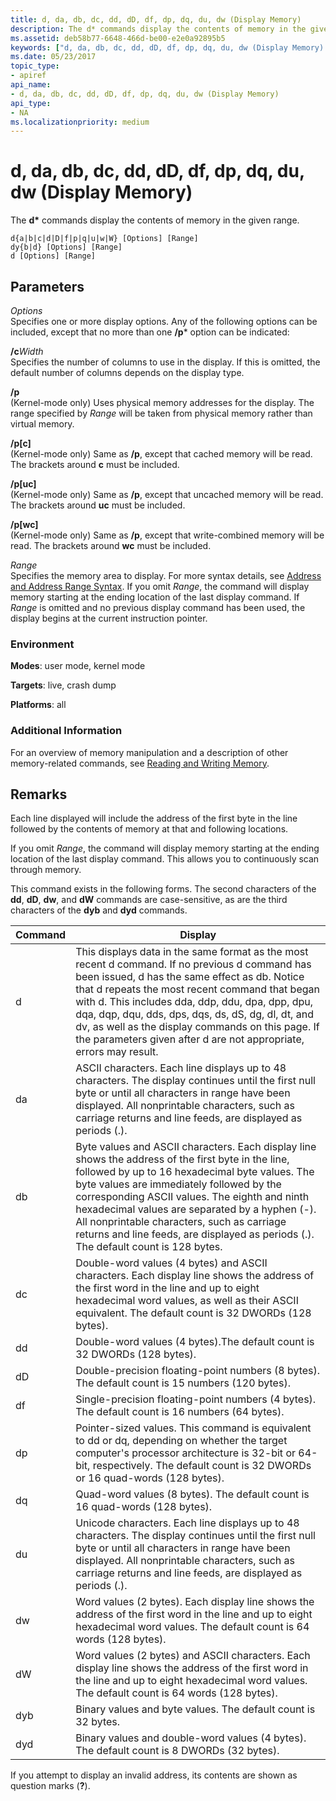 ```yaml
---
title: d, da, db, dc, dd, dD, df, dp, dq, du, dw (Display Memory)
description: The d* commands display the contents of memory in the given range.
ms.assetid: deb58b77-6648-466d-be00-e2e0a92895b5
keywords: ["d, da, db, dc, dd, dD, df, dp, dq, du, dw (Display Memory) Windows Debugging"]
ms.date: 05/23/2017
topic_type:
- apiref
api_name:
- d, da, db, dc, dd, dD, df, dp, dq, du, dw (Display Memory)
api_type:
- NA
ms.localizationpriority: medium
---
```


# d, da, db, dc, dd, dD, df, dp, dq, du, dw (Display Memory)


The **d\*** commands display the contents of memory in the given range.

```dbgcmd
d{a|b|c|d|D|f|p|q|u|w|W} [Options] [Range] 
dy{b|d} [Options] [Range] 
d [Options] [Range] 
```

## <span id="ddk_cmd_display_memory_dbg"></span><span id="DDK_CMD_DISPLAY_MEMORY_DBG"></span>Parameters


<span id="_______Options______"></span><span id="_______options______"></span><span id="_______OPTIONS______"></span> *Options*   
Specifies one or more display options. Any of the following options can be included, except that no more than one **/p**\* option can be indicated:

<span id="_cWidth"></span><span id="_cwidth"></span><span id="_CWIDTH"></span>**/c**_Width_  
Specifies the number of columns to use in the display. If this is omitted, the default number of columns depends on the display type.

<span id="_p"></span><span id="_P"></span>**/p**  
(Kernel-mode only) Uses physical memory addresses for the display. The range specified by *Range* will be taken from physical memory rather than virtual memory.

<span id="_p_c_"></span><span id="_P_C_"></span>**/p\[c\]**  
(Kernel-mode only) Same as **/p**, except that cached memory will be read. The brackets around **c** must be included.

<span id="_p_uc_"></span><span id="_P_UC_"></span>**/p\[uc\]**  
(Kernel-mode only) Same as **/p**, except that uncached memory will be read. The brackets around **uc** must be included.

<span id="_p_wc_"></span><span id="_P_WC_"></span>**/p\[wc\]**  
(Kernel-mode only) Same as **/p**, except that write-combined memory will be read. The brackets around **wc** must be included.

<span id="_______Range______"></span><span id="_______range______"></span><span id="_______RANGE______"></span> *Range*   
Specifies the memory area to display. For more syntax details, see [Address and Address Range Syntax](address-and-address-range-syntax.md). If you omit *Range*, the command will display memory starting at the ending location of the last display command. If *Range* is omitted and no previous display command has been used, the display begins at the current instruction pointer.

### <span id="Environment"></span><span id="environment"></span><span id="ENVIRONMENT"></span>Environment

**Modes**: user mode, kernel mode

**Targets**: live, crash dump

**Platforms**: all

 

### <span id="Additional_Information"></span><span id="additional_information"></span><span id="ADDITIONAL_INFORMATION"></span>Additional Information

For an overview of memory manipulation and a description of other memory-related commands, see [Reading and Writing Memory](reading-and-writing-memory.md).

Remarks
-------

Each line displayed will include the address of the first byte in the line followed by the contents of memory at that and following locations.

If you omit *Range*, the command will display memory starting at the ending location of the last display command. This allows you to continuously scan through memory.

This command exists in the following forms. The second characters of the **dd**, **dD**, **dw**, and **dW** commands are case-sensitive, as are the third characters of the **dyb** and **dyd** commands.

|Command|Display|
|--- |--- |
|d|This displays data in the same format as the most recent d command. If no previous d command has been issued, d has the same effect as db. Notice that d repeats the most recent command that began with d. This includes dda, ddp, ddu, dpa, dpp, dpu, dqa, dqp, dqu, dds, dps, dqs, ds, dS, dg, dl, dt, and dv, as well as the display commands on this page. If the parameters given after d are not appropriate, errors may result.|
|da|ASCII characters. Each line displays up to 48 characters. The display continues until the first null byte or until all characters in range have been displayed. All nonprintable characters, such as carriage returns and line feeds, are displayed as periods (.).|
|db|Byte values and ASCII characters. Each display line shows the address of the first byte in the line, followed by up to 16 hexadecimal byte values. The byte values are immediately followed by the corresponding ASCII values. The eighth and ninth hexadecimal values are separated by a hyphen (-). All nonprintable characters, such as carriage returns and line feeds, are displayed as periods (.). The default count is 128 bytes.|
|dc|Double-word values (4 bytes) and ASCII characters. Each display line shows the address of the first word in the line and up to eight hexadecimal word values, as well as their ASCII equivalent. The default count is 32 DWORDs (128 bytes).| 
|dd|Double-word values (4 bytes).The default count is 32 DWORDs (128 bytes).|
|dD|Double-precision floating-point numbers (8 bytes). The default count is 15 numbers (120 bytes).|
|df|Single-precision floating-point numbers (4 bytes). The default count is 16 numbers (64 bytes).|
|dp|Pointer-sized values. This command is equivalent to dd or dq, depending on whether the target computer's processor architecture is 32-bit or 64-bit, respectively. The default count is 32 DWORDs or 16 quad-words (128 bytes).|
|dq|Quad-word values (8 bytes). The default count is 16 quad-words (128 bytes).|
|du|Unicode characters. Each line displays up to 48 characters. The display continues until the first null byte or until all characters in range have been displayed. All nonprintable characters, such as carriage returns and line feeds, are displayed as periods (.).|
|dw|Word values (2 bytes). Each display line shows the address of the first word in the line and up to eight hexadecimal word values. The default count is 64 words (128 bytes).|
|dW|Word values (2 bytes) and ASCII characters. Each display line shows the address of the first word in the line and up to eight hexadecimal word values. The default count is 64 words (128 bytes).|
|dyb|Binary values and byte values. The default count is 32 bytes.|
|dyd|Binary values and double-word values (4 bytes). The default count is 8 DWORDs (32 bytes).|

 

If you attempt to display an invalid address, its contents are shown as question marks (**?**).

 

 





